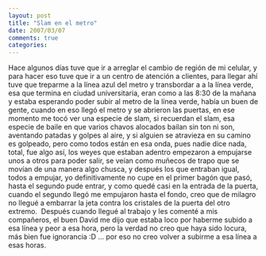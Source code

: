 ```yaml
---
layout: post
title: "Slam en el metro"
date: 2007/03/07
comments: true
categories: 
---
```


Hace algunos días tuve que ir a arreglar el cambio de región de mi celular, y para hacer eso tuve que ir a un centro de atención a clientes, para llegar ahí tuve que treparme a la línea azul del metro y transbordar a a la línea verde, esa que termina en ciudad universitaria, eran como a las 8:30 de la mañana y estaba esperando poder subir al metro de la línea verde, había un buen de gente, cuando en eso llegó el metro y se abrieron las puertas, en ese momento me tocó ver una especie de slam, si recuerdan el slam, esa especie de baile en que varios chavos alocados bailan sin ton ni son, aventando patadas y golpes al aire, y si alguien se atravieza en su camino es golpeado, pero como todos están en esa onda, pues nadie dice nada, total, fue algo así, los weyes que estaban adentro empezaron a empujarse unos a otros para poder salir, se veían como muñecos de trapo que se movían de una manera algo chusca, y después los que entraban igual, todos a empujar, yo definitivamente no cupe en el primer bagón que pasó, hasta el segundo pude entrar, y como quedé casi en la entrada de la puerta, cuando el segundo llegó me empujaron hasta el fondo, creo que de milagro no llegué a embarrar la jeta contra los cristales de la puerta del otro extremo.  Después cuando llegué al trabajo y les comenté a mis compañeros, el buen David me dijo que estaba loco por haberme subido a esa línea y peor a esa hora, pero la verdad no creo que haya sido locura, más bien fue ignorancia :D ... por eso no creo volver a subirme a esa línea a esas horas.

